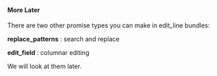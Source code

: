 #### More Later

There are two other promise types you can make in edit\_line bundles:

**replace\_patterns**
: search and replace

**edit\_field**
: columnar editing

We will look at them later.
